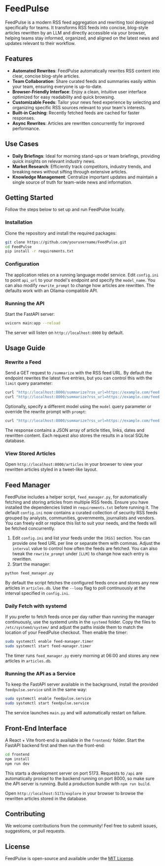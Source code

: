 # FeedPulse

FeedPulse is a modern RSS feed aggregation and rewriting tool designed specifically for teams. It transforms RSS feeds into concise, blog-style articles rewritten by an LLM and directly accessible via your browser, helping teams stay informed, organized, and aligned on the latest news and updates relevant to their workflow.

## Features

* **Automated Rewrites**: FeedPulse automatically rewrites RSS content into clear, concise blog-style articles.
* **Team Collaboration**: Share curated feeds and summaries easily within your team, ensuring everyone is up-to-date.
* **Browser-Friendly Interface**: Enjoy a clean, intuitive user interface optimized for easy readability and quick browsing.
* **Customizable Feeds**: Tailor your news feed experience by selecting and organizing specific RSS sources relevant to your team's interests.
* **Built-in Caching**: Recently fetched feeds are cached for faster responses.
* **Async Rewrites**: Articles are rewritten concurrently for improved performance.

## Use Cases

* **Daily Briefings**: Ideal for morning stand-ups or team briefings, providing quick insights on relevant industry news.
* **Market Research**: Efficiently track competitors, industry trends, and breaking news without sifting through extensive articles.
* **Knowledge Management**: Centralize important updates and maintain a single source of truth for team-wide news and information.

## Getting Started

Follow the steps below to set up and run FeedPulse locally.

### Installation

Clone the repository and install the required packages:

```bash
git clone https://github.com/yourusername/FeedPulse.git
cd FeedPulse
pip install -r requirements.txt
```

### Configuration

The application relies on a running language model service. Edit `config.ini` to
point `api_url` to your model's endpoint and specify the `model_name`. You can
also modify `rewrite_prompt` to change how articles are rewritten. The defaults
work with an Ollama-compatible API.

### Running the API

Start the FastAPI server:

```bash
uvicorn main:app --reload
```

The server will listen on `http://localhost:8000` by default.

## Usage Guide

### Rewrite a Feed

Send a GET request to `/summarize` with the RSS feed URL. By default the
endpoint rewrites the latest five entries, but you can control this with the
`limit` query parameter:

```bash
curl "http://localhost:8000/summarize?rss_url=https://example.com/feed.xml"
curl "http://localhost:8000/summarize?rss_url=https://example.com/feed.xml&limit=3"
```

Optionally, specify a different model using the `model` query parameter or
override the rewrite prompt with `prompt`:

```bash
curl "http://localhost:8000/summarize?rss_url=https://example.com/feed.xml&model=my-model&prompt=Summarize%20this:%20{title}"
```

The response contains a JSON array of article titles, links, dates and rewritten
content. Each request also stores the results in a local SQLite database.

### View Stored Articles

Open `http://localhost:8000/articles` in your browser to view your rewritten articles styled in a tweet-like layout.

## Feed Manager

FeedPulse includes a helper script, `feed_manager.py`, for automatically
fetching and storing articles from multiple RSS feeds. Ensure you have installed
the dependencies listed in `requirements.txt` before running it. The default
`config.ini` now contains a curated collection of security RSS feeds grouped by
analysts, communities, governments, journalists and vendors. You can freely
edit or replace this list to suit your needs, and the feeds will be fetched
concurrently.

1. Edit `config.ini` and list your feeds under the `[RSS]` section. You can
   provide one feed URL per line or separate them with commas. Adjust the
   `interval` value to control how often the feeds are fetched. You can also
   tweak the `rewrite_prompt` under `[LLM]` to change how each entry is
   rewritten.
2. Start the manager:

```bash
python feed_manager.py
```

By default the script fetches the configured feeds once and stores any new
articles in `articles.db`. Use the `--loop` flag to poll continuously at the
interval specified in `config.ini`.

### Daily Fetch with systemd

If you prefer to fetch feeds once per day rather than running the manager
continuously, use the systemd units in the `systemd` folder. Copy the files to
`/etc/systemd/system/` and adjust the paths inside them to match the location of
your FeedPulse checkout. Then enable the timer:

```bash
sudo systemctl enable feed-manager.timer
sudo systemctl start feed-manager.timer
```

The timer runs `feed_manager.py` every morning at 06:00 and stores any new
articles in `articles.db`.

### Running the API as a Service

To keep the FastAPI server available in the background, install the provided
`feedpulse.service` unit in the same way:

```bash
sudo systemctl enable feedpulse.service
sudo systemctl start feedpulse.service
```


The service launches `main.py` and will automatically restart on failure.

## Front-End Interface

A React + Vite front-end is available in the `frontend/` folder. Start the FastAPI backend first and then run the front-end:

```bash
cd frontend
npm install
npm run dev
```

This starts a development server on port 5173. Requests to `/api` are automatically proxied to the backend running on port 8000, so make sure the API server is running. Build a production bundle with `npm run build`.

Open `http://localhost:5173/explore` in your browser to browse the rewritten articles stored in the database.


## Contributing

We welcome contributions from the community! Feel free to submit issues, suggestions, or pull requests.

## License

FeedPulse is open-source and available under the [MIT License](LICENSE).

